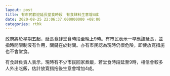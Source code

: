 ```yaml
---
layout: post
title: 有市民歡迎延長堂食時段　有食肆料生意增4成
date: 2020-08-25 22:06:37.000000000 +08:00
categories: rthk
---
```


政府將於星期五起，延長食肆堂食時段至晚上9時。有市民表示一早應該延長，並指時間限制沒有作用，關鍵在於封關。亦有市民認為現時仍很危險，即使放寛措施也不會堂食。

有食肆負責人表示，現時有不少市民回家煮飯，若堂食時段延至9時，相信會較多人外出吃飯，估計放寛措拖後生意會增加4成。
